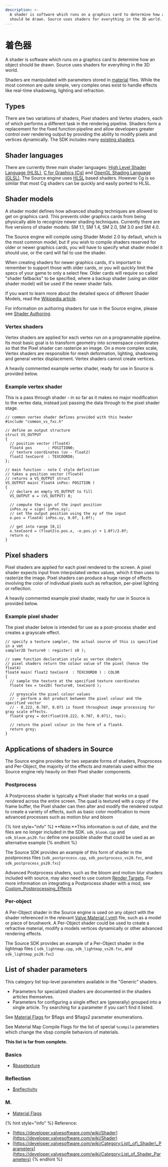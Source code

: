 ```yaml
---
description: >-
  A shader is software which runs on a graphics card to determine how an object
  should be drawn. Source uses shaders for everything in the 3D world.
---
```


# 着色器

A shader is software which runs on a graphics card to determine how an object should be drawn. Source uses shaders for everything in the 3D world.

Shaders are manipulated with parameters stored in [material](../valve-material-type-vmt.md) files. While the most common are quite simple, very complex ones exist to handle effects like real-time shadowing, lighting and refraction.

## Types

There are two variations of shaders, Pixel shaders and Vertex shaders, each of which performs a different task in the rendering pipeline. Shaders form a replacement for the fixed function pipeline and allow developers greater control over rendering output by providing the ability to modify pixels and vertices dynamically. The SDK includes many [existing shaders](https://developer.valvesoftware.com/wiki/Category:Shaders).

## Shader languages

There are currently three main shader languages: [High Level Shader Language \(HLSL\)](https://developer.valvesoftware.com/wiki/HLSL), [C for Graphics \(Cg\)](https://developer.valvesoftware.com/wiki/CG) and [OpenGL Shading Language \(GLSL\)](http://en.wikipedia.org/wiki/GLSL). The Source engine uses [HLSL](https://developer.valvesoftware.com/wiki/HLSL) based shaders. However Cg is so similar that most Cg shaders can be quickly and easily ported to HLSL.

## Shader models

A shader model defines how advanced shading techniques are allowed to get on graphics card. This prevents older graphics cards from being physically able to recognize newer shading techniques. Currently there are five versions of shader models: SM 1.1, SM 1.4, SM 2.0, SM 3.0 and SM 4.0.

The Source engine will compile using Shader Model 2.0 by default, which is the most common model, but if you wish to compile shaders reserved for older or newer graphics cards, you will have to specify what shader model it should use, or the card will fail to use the shader.

When creating shaders for newer graphics cards, it's important to remember to support those with older cards, or you will quickly limit the specs of your game to only a select few. Older cards will require so called "shader fallbacks" to be specified, where a backup shader \(using an older shader model\) will be used if the newer shader fails.

If you want to learn more about the detailed specs of different Shader Models, read the [Wikipedia article](http://en.wikipedia.org/wiki/High_Level_Shader_Language).

 For information on authoring shaders for use in the Source engine, please see [Shader Authoring](https://developer.valvesoftware.com/wiki/Shader_Authoring).

### Vertex shaders

Vertex shaders are applied for each vertex run on a programmable pipeline. Its most basic goal is to transform geometry into screenspace coordinates so that the Pixel shader can rasterize an image. On a more complex scale, Vertex shaders are responsible for mesh deformation, lighting, shadowing and general vertex displacement. Vertex shaders cannot create vertices.

A heavily commented example vertex shader, ready for use in Source is provided below.

### Example vertex shader

This is a pass through shader - in so far as it makes no major modification to the vertex data, instead just passing the data through to the pixel shader stage.

```text
// common vertex shader defines provided with this header
#include "common_vs_fxc.h"

// define an output structure
struct VS_OUTPUT
{
  // position vector (float4)
  float4 pos       : POSITION0;
  // texture coordinates (uv - float2)
  float2 texCoord  : TEXCOORD0;
};

// main function - note C style definition
// takes a position vector (float4)
// returns a VS_OUTPUT struct
VS_OUTPUT main( float4 inPos: POSITION )
{
  // declare an empty VS_OUTPUT to fill
  VS_OUTPUT o = (VS_OUTPUT) 0;

  // compute the sign of the input position
  inPos.xy = sign( inPos.xy);
  // set the output position using the xy of the input
  o.pos = float4( inPos.xy, 0.0f, 1.0f);

  // get into range [0,1]
  o.texCoord = (float2(o.pos.x, -o.pos.y) + 1.0f)/2.0f;
  return o;
}
```

## Pixel shaders

Pixel shaders are applied for each pixel rendered to the screen. A pixel shader expects input from interpolated vertex values, which it then uses to rasterize the image. Pixel shaders can produce a huge range of effects involving the color of individual pixels such as refraction, per-pixel lighting or reflection.

A heavily commented example pixel shader, ready for use in Source is provided below.

### Example pixel shader

The pixel shader below is intended for use as a post-process shader and creates a grayscale effect.

```text
// specify a texture sampler, the actual source of this is specified in a vmt
sampler2D Texture0 : register( s0 );

// same function declaration style as vertex shaders
// pixel shaders return the colour value of the pixel (hence the float4)
float4 main( float2 texCoord  : TEXCOORD0 ) : COLOR
{
  // sample the texture at the specified texture coordinates
  float4 tex = tex2D( Texture0, texCoord );
     
  // greyscale the pixel colour values
  // - perform a dot product between the pixel colour and the specified vector
  // - 0.222, 0.707, 0.071 is found throughout image processing for gray scale effects.
  float4 grey = dot(float3(0.222, 0.707, 0.071), tex);
  
  // return the pixel colour in the form of a float4.          
  return grey;
}
```

## Applications of shaders in Source

The Source engine provides for two separate forms of shaders, Posprocess and Per-Object, the majority of the effects and materials used within the Source engine rely heavily on their Pixel shader components.

### Postprocess

A Postprocess shader is typically a Pixel shader that works on a quad rendered across the entire screen. The quad is textured with a copy of the frame buffer, the Pixel shader can then alter and modify the rendered output to create a variety of effects, such as basic color modification to more advanced processes such as motion blur and bloom

{% hint style="info" %}
**Note:**This information is out of date, and the files are no longer included in the SDK. `sdk_bloom.cpp` and `sdk_bloom.ps20.fxc` define one possible shader that could be used as an alternative example
{% endhint %}

The Source SDK provides an example of this form of shader in the postprocess files \(`sdk_postprocess.cpp`, `sdk_postprocess_vs20.fxc`, and `sdk_postprocess_ps20.fxc`\)

Advanced Postprocess shaders, such as the bloom and motion blur shaders included with source, may also need to use custom [Render Targets](https://developer.valvesoftware.com/w/index.php?title=Render_Targets&action=edit&redlink=1). For more information on integrating a Postprocess shader with a mod, see [Custom\_Postprocessing\_Effects](https://developer.valvesoftware.com/wiki/Custom_Postprocessing_Effects)

### Per-object

A Per-Object shader in the Source engine is used on any object with the shader referenced in the relevant [Valve Material \(.vmt\)](../valve-material-type-vmt.md) file, such as a model or piece of brushwork. A Per-Object shader could be used to create a refractive material, modify a models vertices dynamically or other advanced rendering effects.

The Source SDK provides an example of a Per-Object shader in the lightmap files \( `sdk_lightmap.cpp`, `sdk_lightmap_vs20.fxc`, and `sdk_lightmap_ps20.fxc`\)

## List of shader parameters

This category list top-level parameters available in the "Generic" shaders.

* Parameters for specialized shaders are documented in the shaders articles themselves.
* Parameters for configuring a single effect are \(generally\) grouped into a single article. Try searching for a parameter if you can't find it listed.

See [Material Flags](material-flags.md) for $flags and $flags2 parameter enumerations.

See Material Map Compile Flags for the list of special `%compile` parameters which change the vbsp compile behaviors of materials.

**This list is far from complete.**

### **Basics**

* [$basetexture](usdbasetexture.md)

### Reflection

* [$reflectivity](usdreflectivity.md)

### M.

* [Material Flags](material-flags.md)











{% hint style="info" %}
Reference:

* [https://developer.valvesoftware.com/wiki/Shader](https://developer.valvesoftware.com/wiki/Shader)
* [https://developer.valvesoftware.com/wiki/Category:List\_of\_Shader\_Parameters](https://developer.valvesoftware.com/wiki/Category:List_of_Shader_Parameters)
{% endhint %}

